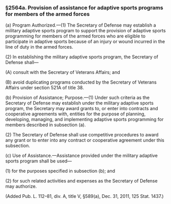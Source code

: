 ### §2564a. Provision of assistance for adaptive sports programs for members of the armed forces ###

(a) Program Authorized.—(1) The Secretary of Defense may establish a military adaptive sports program to support the provision of adaptive sports programming for members of the armed forces who are eligible to participate in adaptive sports because of an injury or wound incurred in the line of duty in the armed forces.

(2) In establishing the military adaptive sports program, the Secretary of Defense shall—

(A) consult with the Secretary of Veterans Affairs; and

(B) avoid duplicating programs conducted by the Secretary of Veterans Affairs under section 521A of title 38.

(b) Provision of Assistance; Purpose.—(1) Under such criteria as the Secretary of Defense may establish under the military adaptive sports program, the Secretary may award grants to, or enter into contracts and cooperative agreements with, entities for the purpose of planning, developing, managing, and implementing adaptive sports programming for members described in subsection (a).

(2) The Secretary of Defense shall use competitive procedures to award any grant or to enter into any contract or cooperative agreement under this subsection.

(c) Use of Assistance.—Assistance provided under the military adaptive sports program shall be used—

(1) for the purposes specified in subsection (b); and

(2) for such related activities and expenses as the Secretary of Defense may authorize.

(Added Pub. L. 112–81, div. A, title V, §589(a), Dec. 31, 2011, 125 Stat. 1437.)